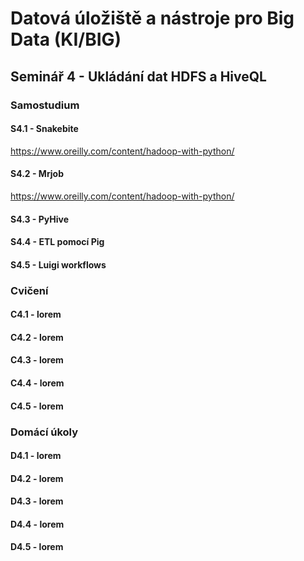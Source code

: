 # Datová úložiště a nástroje pro Big Data (KI/BIG)

## Seminář 4 - Ukládání dat HDFS a HiveQL

### Samostudium

#### S4.1 - Snakebite
https://www.oreilly.com/content/hadoop-with-python/

#### S4.2 - Mrjob
https://www.oreilly.com/content/hadoop-with-python/

#### S4.3 - PyHive

#### S4.4 - ETL pomocí Pig

#### S4.5 - Luigi workflows

### Cvičení

#### C4.1 - lorem

#### C4.2 - lorem

#### C4.3 - lorem

#### C4.4 - lorem

#### C4.5 - lorem

### Domácí úkoly

#### D4.1 - lorem

#### D4.2 - lorem

#### D4.3 - lorem

#### D4.4 - lorem

#### D4.5 - lorem
